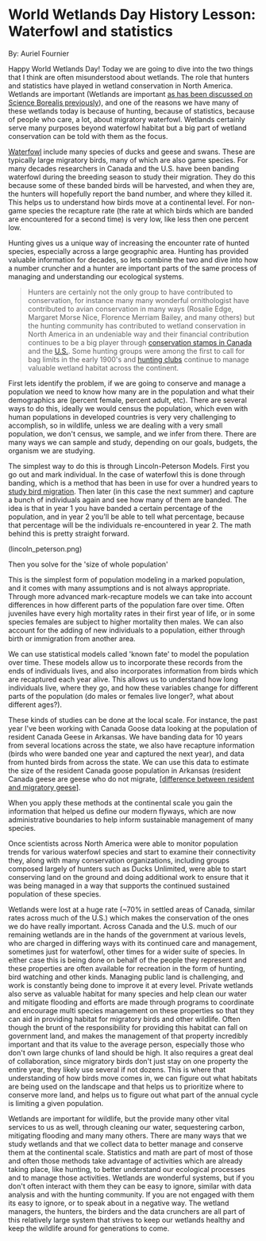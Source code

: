 # World Wetlands Day History Lesson: Waterfowl and statistics

By: Auriel Fournier

Happy World Wetlands Day! Today we are going to dive into the two things that I think are often misunderstood about wetlands. The role that hunters and statistics have played in wetland conservation in North America. Wetlands are important (Wetlands are important [as has been discussed on Science Borealis previously](http://blog.scienceborealis.ca/celebrate-world-wetlands-day/)), and one of the reasons we have many of these wetlands today is because of hunting, because of statistics, because of people who care, a lot, about migratory waterfowl. Wetlands certainly serve many purposes beyond waterfowl habitat but a big part of wetland conservation can be told with them as the focus. 

[Waterfowl](http://www.ducks.org/hunting/waterfowl-id) include many species of ducks and geese and swans. These are typically large migratory birds, many of which are also game species. For many decades researchers in Canada and the U.S. have been banding waterfowl during the breeding season to study their migration. They do this because some of these banded birds will be harvested, and when they are, the hunters will hopefully report the band number, and where they killed it. This helps us to understand how birds move at a continental level. For non-game species the recapture rate (the rate at which birds which are banded are encountered for a second time) is very low, like less then one percent low.

Hunting gives us a unique way of increasing the encounter rate of hunted species, especially across a large geographic area. Hunting has provided valuable information for decades, so lets combine the two and dive into how a number cruncher and a hunter are important parts of the same process of managing and understanding our ecological systems. 

> Hunters are certainly not the only group to have contributed to conservation, for instance many many wonderful ornithologist have contributed to avian conservation in many ways (Rosalie Edge, Margaret Morse Nice, Florence Merriam Bailey, and many others) but the hunting community has contributed to wetland conservation in North America in an undeniable way and their financial contribution continues to be a big player through [conservation stamps in Canada](http://whc.org/) and the [U.S.](http://www.bsbo.org/conservation-stamps.html). Some hunting groups were among the first to call for bag limits in the early 1900's and [hunting clubs](http://winous.org/about/) continue to manage valuable wetland habitat across the continent. 

First lets identify the problem, if we are going to conserve and manage a population we need to know how many are in the population and what their demographics are (percent female, percent adult, etc). There are several ways to do this, ideally we would census the population, which even with human populations in developed countries is very very challenging to accomplish, so in wildlife, unless we are dealing with a very small population, we don't census, we sample, and we infer from there. There are many ways we can sample and study, depending on our goals, budgets, the organism we are studying.

The simplest way to do this is through Lincoln-Peterson Models. First you go out and mark individual. In the case of waterfowl this is done through banding, which is a method that has been in use for over a hundred years to [study bird migration](https://labandfield.wordpress.com/2013/11/03/bird_migration/). Then later (in this case the next summer) and capture a bunch of individuals again and see how many of them are banded. The idea is that in year 1 you have banded a certain percentage of the population, and in year 2 you'll be able to tell what percentage, because that percentage will be the individuals re-encountered in year 2. The math behind this is pretty straight forward. 

(lincoln_peterson.png)

Then you solve for the 'size of whole population'

This is the simplest form of population modeling in a marked population, and it comes with many assumptions and is not always appropriate. Through more advanced mark-recapture models we can take into account differences in how different parts of the population fare over time. Often juveniles have every high mortality rates in their first year of life, or in some species females are subject to higher mortality then males. We can also account for the adding of new individuals to a population, either through birth or immigration from another area. 

We can use statistical models called 'known fate' to model the population over time. These models allow us to incorporate these records from the ends of individuals lives, and also incorporates information from birds which are recaptured each year alive. This allows us to understand how long individuals live, where they go, and how these variables change for different parts of the population (do males or females live longer?, what about different ages?).

These kinds of studies can be done at the local scale. For instance, the past year I've been working with Canada Goose data looking at the population of resident Canada Geese in Arkansas. We have banding data for 10 years from several locations across the state, we also have recapture information (birds who were banded one year and captured the next year), and data from hunted birds from across the state. We can use this data to estimate the size of the resident Canada goose population in Arkansas (resident Canada geese are geese who do not migrate, [[difference between resident and migratory geese](https://www.allaboutbirds.org/canada-goose-resident-vs-migratory/)].     

When you apply these methods at the continental scale you gain the information that helped us define our modern flyways, which are now administrative boundaries to help inform sustainable management of many species.  

Once scientists across North America were able to monitor population trends for various waterfowl species and start to examine their connectivity they, along with many conservation organizations, including groups composed largely of hunters such as Ducks Unlimited, were able to start conserving land on the ground and doing additional work to ensure that it was being managed in a way that supports the continued sustained population of these species. 

Wetlands were lost at a huge rate (~70% in settled areas of Canada, similar rates across much of the U.S.) which makes the conservation of the ones we do have really important. Across Canada and the U.S. much of our remaining wetlands are in the hands of the government at various levels, who are charged in differing ways with its continued care and management, sometimes just for waterfowl, other times for a wider suite of species. In either case this is being done on behalf of the people they represent and these properties are often available for recreation in the form of hunting, bird watching and other kinds. Managing public land is challenging, and work is constantly being done to improve it at every level. Private wetlands also serve as valuable habitat for many species and help clean our water and mitigate flooding and efforts are made through programs to coordinate and encourage multi species management on these properties so that they can aid in providing habitat for migratory birds and other wildlife. Often though the brunt of the responsibility for providing this habitat can fall on government land, and makes the management of that property incredibly important and that its value to the average person, especially those who don't own large chunks of land should be high. It also requires a great deal of collaboration, since migratory birds don't just stay on one property the entire year, they likely use several if not dozens. This is where that understanding of how birds move comes in, we can figure out what habitats are being used on the landscape and that helps us to prioritize where to conserve more land, and helps us to figure out what part of the annual cycle is limiting a given population. 

Wetlands are important for wildlife, but the provide many other vital services to us as well, through cleaning our water, sequestering carbon, mitigating flooding and many many others. There are many ways that we study wetlands and that we collect data to better manage and conserve them at the continental scale. Statistics and math are part of most of those and often those methods take advantage of activities which are already taking place, like hunting, to better understand our ecological processes and to manage those activities. Wetlands are wonderful systems, but if you don't often interact with them they can be easy to ignore, similar with data analysis and with the hunting community. If you are not engaged with them its easy to ignore, or to speak about in a negative way. The wetland managers, the hunters, the birders and the data crunchers are all part of this relatively large system that strives to keep our wetlands healthy and keep the wildlife around for generations to come.  